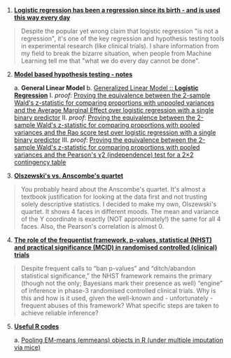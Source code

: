 1.  [**Logistic regression has been a regression since its birth - and is used this way every day**](https://github.com/adrianolszewski/Logistic-regression-is-regression)

> Despite the popular yet wrong claim that logistic regression "is not a regression", it's one of the key regression and hypothesis testing tools in experimental research (like clinical trials). I share information from my field to break the bizarre situation, when people from Machine Learning tell me that "what we do every day cannot be done".

2.  [**Model based hypothesis testing - notes**](https://github.com/adrianolszewski/model-based-testing-hypotheses/blob/main/README.md)

    a.  **General Linear Model**
    b.  [Generalized Linear Model :: **Logistic Regression**](https://github.com/adrianolszewski/Logistic-regression-is-regression/blob/main/Testing%20hypotheses%20about%20proportions%20using%20logistic%20regression.md)
        I.  *proof*: [Proving the equivalence between the 2-sample Wald's z-statistic for comparing proportions with unpooled variances and the Average Marginal Effect over logistic regression with a single binary predictor](https://github.com/adrianolszewski/Logistic-regression-is-regression/blob/main/logistic_regression_AME_Wald_z_test_proportions.md)
        II. *proof*: [Proving the equivalence between the 2-sample Wald's z-statistic for comparing proportions with pooled variances and the Rao score test over logistic regression with a single binary predictor](https://github.com/adrianolszewski/Logistic-regression-is-regression/blob/main/logistic_regression_Rao_Wald_z_test_proportions.md)
        III. *proof*: [Proving the equivalence between the 2-sample Wald's z-statistic for comparing proportions with pooled variances and the Pearson's χ2 (independence) test for a 2×2 contingency table](https://github.com/adrianolszewski/Logistic-regression-is-regression/blob/main/Pearson_chi2_Wald_z_test_proportions.md)

3.  [**Olszewski's vs. Anscombe's quartet**](https://github.com/adrianolszewski/R_and_statistics_miscellany/blob/main/Olszewski's%20quartet/Olszewski's%20quartet.md)

> You probably heard about the Anscombe's quartet. It's almost a textbook justification for looking at the data first and not trusting solely descriptive statistics. I decided to make my own, Olszewski's quartet. It shows 4 faces in different moods. The mean and variance of the Y coordinate is exactly (NOT approximately!) the same for all 4 faces. Also, the Pearson's correlation is almost 0.

4. **[The role of the frequentist framework, p-values, statistical (NHST) and practical significance (MCID) in randomised controlled (clinical) trials](https://github.com/adrianolszewski/thougths-on-clinical-trials-biostatistics/blob/main/the-role-of-frequentist-framework-pvalues-statistical-and-practical-significance-in-randomised-controlled-clinical-trials.md)**
   
> Despite frequent calls to “ban p-values” and “ditch/abandon statistical significance,” the NHST framework remains the primary (though not the only; Bayesians mark their presence as well) “engine” of inference in phase-3 randomised controlled clinical trials. Why is this and how is it used, given the well-known and - unfortunately - frequent abuses of this framework? What specific steps are taken to achieve reliable inference?

5. **[Useful R codes](https://github.com/adrianolszewski/Useful-R-codes)**
   
   a. [Pooling EM-means (emmeans) objects in R (under multiple imputation via mice)](https://github.com/adrianolszewski/Useful-R-codes/blob/main/Pooling%20emmeans%20objects.md)
